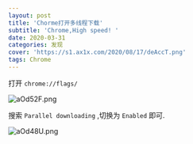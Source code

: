 ```yaml
---
layout: post
title: 'Chorme打开多线程下载'
subtitle: 'Chrome,High speed! '
date: 2020-03-31
categories: 发现
cover: 'https://s1.ax1x.com/2020/08/17/deAccT.png'
tags: Chrome
---
```


打开 `chrome://flags/`

![aOd52F.png](https://s1.ax1x.com/2020/08/11/aOd52F.png)

搜索 `Parallel downloading`  ,切换为 `Enabled`  即可.

![aOd48U.png](https://s1.ax1x.com/2020/08/11/aOd48U.png)
